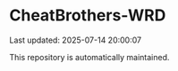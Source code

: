 # CheatBrothers-WRD

Last updated: 2025-07-14 20:00:07

This repository is automatically maintained.
